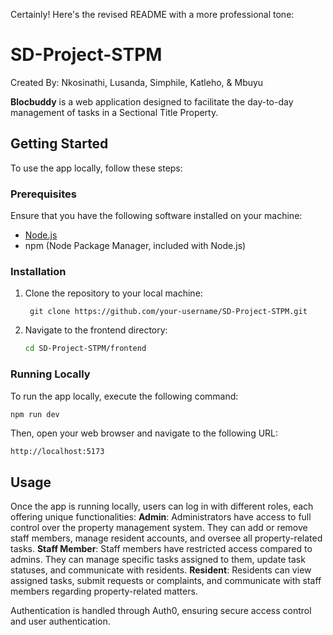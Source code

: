 Certainly! Here's the revised README with a more professional tone:
# SD-Project-STPM
Created By: Nkosinathi, Lusanda, Simphile, Katleho, & Mbuyu

**Blocbuddy** is a web application designed to facilitate the day-to-day management of tasks in a Sectional Title Property.

## Getting Started
To use the app locally, follow these steps:

### Prerequisites
Ensure that you have the following software installed on your machine:

- [Node.js](https://nodejs.org)
- npm (Node Package Manager, included with Node.js)

### Installation
1. Clone the repository to your local machine:
   ```
    git clone https://github.com/your-username/SD-Project-STPM.git
   ```

2. Navigate to the frontend directory:
   ```bash
   cd SD-Project-STPM/frontend
   ```

### Running Locally
To run the app locally, execute the following command:
```bash
npm run dev
```

Then, open your web browser and navigate to the following URL:
```
http://localhost:5173
```
## Usage

Once the app is running locally, users can log in with different roles, each offering unique functionalities:
**Admin**: Administrators have access to full control over the property management system. They can add or remove staff members, manage resident accounts, and oversee all property-related tasks.
**Staff Member**: Staff members have restricted access compared to admins. They can manage specific tasks assigned to them, update task statuses, and communicate with residents.
**Resident**: Residents can view assigned tasks, submit requests or complaints, and communicate with staff members regarding property-related matters.

Authentication is handled through Auth0, ensuring secure access control and user authentication.
